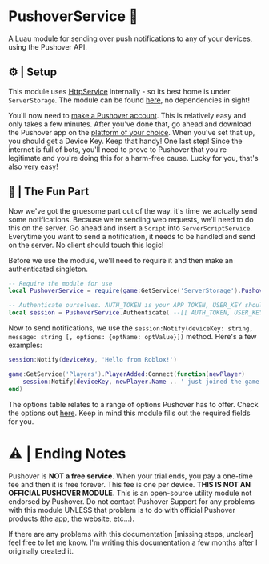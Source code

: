 # PushoverService 🔔
A Luau module for sending over push notifications to any of your devices, using the Pushover API.

## ⚙️ | Setup
This module uses [HttpService](https://developer.roblox.com/en-us/api-reference/class/HttpService) internally - so its best home is under `ServerStorage`. The module can be found [here](https://github.com/frailstate/PushoverService/blob/main/src/PushoverService.lua), no dependencies in sight!

You'll now need to [make a Pushover account](https://pushover.net/). This is relatively easy and only takes a few minutes. After you've done that, go ahead and download the Pushover app on the [platform of your choice](https://pushover.net/clients). When you've set that up, you should get a Device Key. Keep that handy!
One last step! Since the internet is full of bots, you'll need to prove to Pushover that you're legitimate and you're doing this for a harm-free cause. Lucky for you, that's also [very easy](https://pushover.net/apps/build)!

## 🥳 | The Fun Part
Now we've got the gruesome part out of the way. it's time we actually send some notifications. Because we're sending web requests, we'll need to do this on the server. Go ahead and insert a `Script` into `ServerScriptService`. Everytime you want to send a notification, it needs to be handled and send on the server. No client should touch this logic!

Before we use the module, we'll need to require it and then make an authenticated singleton.
```lua
-- Require the module for use
local PushoverService = require(game:GetService('ServerStorage').PushoverService)

-- Authenticate ourselves. AUTH_TOKEN is your APP TOKEN, USER_KEY should be displayed on the landing page.
local session = PushoverService.Authenticate( --[[ AUTH_TOKEN, USER_KEY ]] )
```

Now to send notifications, we use the `session:Notify(deviceKey: string, message: string [, options: {optName: optValue}])` method. Here's a few examples:
```lua
session:Notify(deviceKey, 'Hello from Roblox!')
```
```lua
game:GetService('Players').PlayerAdded:Connect(function(newPlayer)
    session:Notify(deviceKey, newPlayer.Name .. ' just joined the game!')
end)
```
The options table relates to a range of options Pushover has to offer. Check the options out [here](https://pushover.net/api#:~:text=Some%20optional%20parameters%20may%20be%20included). Keep in mind this module fills out the required fields for you.

# ⚠️ | Ending Notes
Pushover is **NOT a free service**. When your trial ends, you pay a one-time fee and then it is free forever. This fee is one per device. 
**THIS IS NOT AN OFFICIAL PUSHOVER MODULE**. This is an open-source utility module not endorsed by Pushover. Do not contact Pushover Support for any problems with this module UNLESS that problem is to do with official Pushover products (the app, the website, etc...). 

If there are any problems with this documentation [missing steps, unclear] feel free to let me know. I'm writing this documentation a few months after I originally created it.
